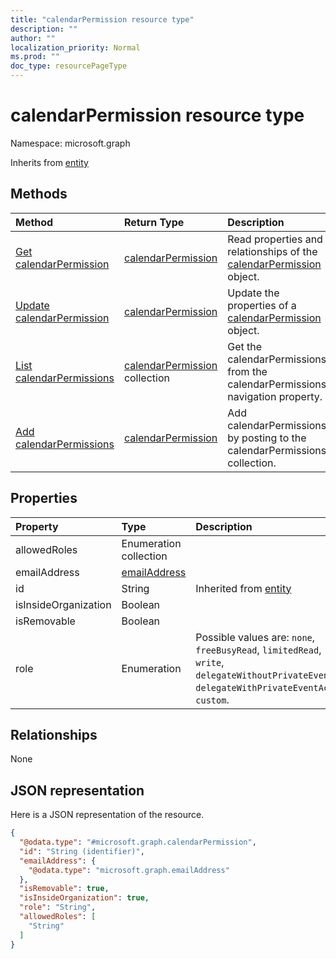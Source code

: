 ```yaml
---
title: "calendarPermission resource type"
description: ""
author: ""
localization_priority: Normal
ms.prod: ""
doc_type: resourcePageType
---
```


# calendarPermission resource type


Namespace: microsoft.graph




Inherits from [entity](../resources/entity.md)

## Methods
|Method|Return Type|Description|
|:---|:---|:---|
|[Get calendarPermission](../api/calendarpermission-get.md)|[calendarPermission](../resources/calendarpermission.md)|Read properties and relationships of the [calendarPermission](../resources/calendarpermission.md) object.|
|[Update calendarPermission](../api/calendarpermission-update.md)|[calendarPermission](../resources/calendarpermission.md)|Update the properties of a [calendarPermission](../resources/calendarpermission.md) object.|
|[List calendarPermissions](../api/calendar-list-calendarpermissions.md)|[calendarPermission](../resources/calendarpermission.md) collection|Get the calendarPermissions from the calendarPermissions navigation property.|
|[Add calendarPermissions](../api/calendar-post-calendarpermissions.md)|[calendarPermission](../resources/calendarpermission.md)|Add calendarPermissions by posting to the calendarPermissions collection.|

## Properties
|Property|Type|Description|
|:---|:---|:---|
|allowedRoles|Enumeration collection||
|emailAddress|[emailAddress](../resources/emailaddress.md)||
|id|String| Inherited from [entity](../resources/entity.md)|
|isInsideOrganization|Boolean||
|isRemovable|Boolean||
|role|Enumeration| Possible values are: `none`, `freeBusyRead`, `limitedRead`, `read`, `write`, `delegateWithoutPrivateEventAccess`, `delegateWithPrivateEventAccess`, `custom`.|

## Relationships
None

## JSON representation
Here is a JSON representation of the resource.
<!-- {
  "blockType": "resource",
  "keyProperty": "id",
  "@odata.type": "microsoft.graph.calendarPermission",
  "baseType": "microsoft.graph.entity",
  "openType": false
}
-->
``` json
{
  "@odata.type": "#microsoft.graph.calendarPermission",
  "id": "String (identifier)",
  "emailAddress": {
    "@odata.type": "microsoft.graph.emailAddress"
  },
  "isRemovable": true,
  "isInsideOrganization": true,
  "role": "String",
  "allowedRoles": [
    "String"
  ]
}
```


